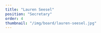 ```yaml
---
title: "Lauren Seesel"
position: "Secretary"
order: 4
thumbnail: "/img/board/lauren-seesel.jpg"
---
```

